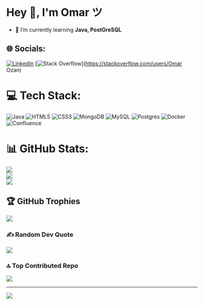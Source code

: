 # Hey 👋, I'm Omar ツ

- 🌱 I’m currently learning **Java, PostGreSQL**

## 🌐 Socials:
[![LinkedIn](https://img.shields.io/badge/LinkedIn-%230077B5.svg?logo=linkedin&logoColor=white)](https://linkedin.com/in/OmarDiegoOzanPereira) [![Stack Overflow](https://img.shields.io/badge/-Stackoverflow-FE7A16?logo=stack-overflow&logoColor=white)](https://stackoverflow.com/users/Omar Ozan) 

# 💻 Tech Stack:
![Java](https://img.shields.io/badge/java-%23ED8B00.svg?style=plastic&logo=java&logoColor=white) ![HTML5](https://img.shields.io/badge/html5-%23E34F26.svg?style=plastic&logo=html5&logoColor=white) ![CSS3](https://img.shields.io/badge/css3-%231572B6.svg?style=plastic&logo=css3&logoColor=white) ![MongoDB](https://img.shields.io/badge/MongoDB-%234ea94b.svg?style=plastic&logo=mongodb&logoColor=white) ![MySQL](https://img.shields.io/badge/mysql-%2300f.svg?style=plastic&logo=mysql&logoColor=white) ![Postgres](https://img.shields.io/badge/postgres-%23316192.svg?style=plastic&logo=postgresql&logoColor=white) ![Docker](https://img.shields.io/badge/docker-%230db7ed.svg?style=plastic&logo=docker&logoColor=white) ![Confluence](https://img.shields.io/badge/confluence-%23172BF4.svg?style=plastic&logo=confluence&logoColor=white)
# 📊 GitHub Stats:
![](https://github-readme-stats.vercel.app/api?username=pereirzzz1&theme=dark&hide_border=false&include_all_commits=false&count_private=false)<br/>
![](https://github-readme-streak-stats.herokuapp.com/?user=pereirzzz1&theme=dark&hide_border=false)<br/>
![](https://github-readme-stats.vercel.app/api/top-langs/?username=pereirzzz1&theme=dark&hide_border=false&include_all_commits=false&count_private=false&layout=compact)

## 🏆 GitHub Trophies
![](https://github-profile-trophy.vercel.app/?username=pereirzzz1&theme=darkhub&no-frame=false&no-bg=true&margin-w=4)

### ✍️ Random Dev Quote
![](https://quotes-github-readme.vercel.app/api?type=horizontal&theme=radical)

### 🔝 Top Contributed Repo
![](https://github-contributor-stats.vercel.app/api?username=pereirzzz1&limit=5&theme=dark&combine_all_yearly_contributions=true)

---
[![](https://visitcount.itsvg.in/api?id=pereirzzz1&icon=0&color=12)](https://visitcount.itsvg.in)
